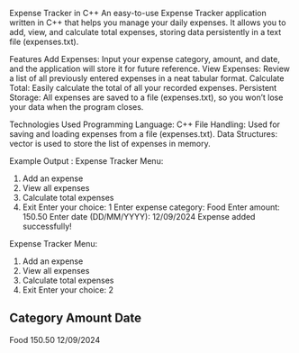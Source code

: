 Expense Tracker in C++
An easy-to-use Expense Tracker application written in C++ that helps you manage your daily expenses. It allows you to add, view, and calculate total expenses, storing data persistently in a text file (expenses.txt).

 
Features
Add Expenses: Input your expense category, amount, and date, and the application will store it for future reference.
View Expenses: Review a list of all previously entered expenses in a neat tabular format.
Calculate Total: Easily calculate the total of all your recorded expenses.
Persistent Storage: All expenses are saved to a file (expenses.txt), so you won’t lose your data when the program closes.

Technologies Used
Programming Language: C++
File Handling: Used for saving and loading expenses from a file (expenses.txt).
Data Structures: vector is used to store the list of expenses in memory.

Example Output :
Expense Tracker Menu:
1. Add an expense
2. View all expenses
3. Calculate total expenses
4. Exit
Enter your choice: 1
Enter expense category: Food
Enter amount: 150.50
Enter date (DD/MM/YYYY): 12/09/2024
Expense added successfully!

Expense Tracker Menu:
1. Add an expense
2. View all expenses
3. Calculate total expenses
4. Exit
Enter your choice: 2

Category       Amount       Date
-----------------------------------
Food           150.50       12/09/2024
